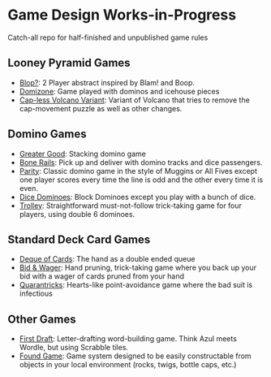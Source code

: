 # Game Design Works-in-Progress

Catch-all repo for half-finished and unpublished game rules

## Looney Pyramid Games

- [Blop?](blop.md): 2 Player abstract inspired by Blam! and Boop.
- [Domizone](domizone.md): Game played with dominos and icehouse pieces
- [Cap-less Volcano Variant](nocapvolcano.md): Variant of Volcano that tries to remove the cap-movement puzzle as well as other changes.

## Domino Games

- [Greater Good](greatergood.md): Stacking domino game
- [Bone Rails](bonetrack.md): Pick up and deliver with domino tracks and dice passengers.
- [Parity](parity.md): Classic domino game in the style of Muggins or All Fives except one player scores every time the line is odd and the other every time it is even.
- [Dice Dominoes](dicedominoes.md): Block Dominoes except you play with a bunch of dice.
- [Trolley](trolley.md): Straightforward must-not-follow trick-taking game for four players, using double 6 dominoes.

## Standard Deck Card Games

- [Deque of Cards](deque.md): The hand as a double ended queue
- [Bid & Wager](bidandwager.md): Hand pruning, trick-taking game where you back up your bid with a wager of cards pruned from your hand
- [Quarantricks](quarantricks.md): Hearts-like point-avoidance game where the bad suit is infectious

## Other Games

- [First Draft](firstdraft.md): Letter-drafting word-building game. Think Azul meets Wordle, but using Scrabble tiles.
- [Found Game](found_game.md): Game system designed to be easily constructable from objects in your local environment (rocks, twigs, bottle caps, etc.)
